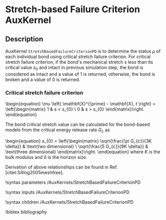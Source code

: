 # Stretch-based Failure Criterion AuxKernel

## Description

AuxKernel `StretchBasedFailureCriterionPD` is to determine the status $\mu$ of each individual bond using critical stretch failure criterion. For critical stretch failure criterion, if the bond's mechanical stretch $s$ less than its critical value $s_{0}$ and intact in previous simulation step, the bond is considered as intact and a value of 1 is returned, otherwise, the bond is broken and a value of 0 is returned.

### Critical stretch failure criterion

\begin{equation}
  \mu \left( \mathbf{X}^{\prime} - \mathbf{X}, t \right) = \left\{\begin{matrix}
  1 & s < s_{0} \\
  0 & s > s_{0}
  \end{matrix}\right.
\end{equation}

The bond critical stretch value can be calculated for the bond-based models from the critical energy release rate $G_c$ as

\begin{equation}
  s_{0} = \left\{\begin{matrix}
  \sqrt{\frac{\pi G_{c}}{3K \delta}} & \text{two dimensional} \\
  \sqrt{\frac{5 G_{c}}{9K \delta}} & \text{three dimensional}
  \end{matrix}\right.
\end{equation}
where $K$ is the bulk modulus and $\delta$ is the horizon size.

Derivation of above relationships can be found in Ref. [citet:Silling2005meshfree].


!syntax parameters /AuxKernels/StretchBasedFailureCriterionPD

!syntax inputs /AuxKernels/StretchBasedFailureCriterionPD

!syntax children /AuxKernels/StretchBasedFailureCriterionPD

!bibtex bibliography
